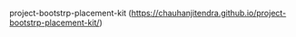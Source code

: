 project-bootstrp-placement-kit  (https://chauhanjitendra.github.io/project-bootstrp-placement-kit/)
